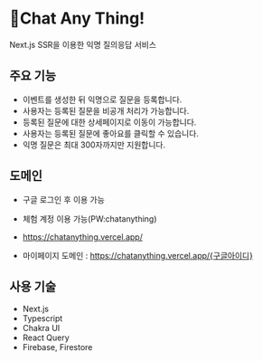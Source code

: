 # 👀Chat Any Thing!

Next.js SSR을 이용한 익명 질의응답 서비스

## 주요 기능

- 이벤트를 생성한 뒤 익명으로 질문을 등록합니다.
- 사용자는 등록된 질문을 비공개 처리가 가능합니다.
- 등록된 질문에 대한 상세페이지로 이동이 가능합니다.
- 사용자는 등록된 질문에 좋아요를 클릭할 수 있습니다.
- 익명 질문은 최대 300자까지만 지원합니다.

## 도메인

- 구글 로그인 후 이용 가능
- 체험 계정 이용 가능(PW:chatanything)

- https://chatanything.vercel.app/

- 마이페이지 도메인 : https://chatanything.vercel.app/{구글아이디}

## 사용 기술

- Next.js
- Typescript
- Chakra UI
- React Query
- Firebase, Firestore

